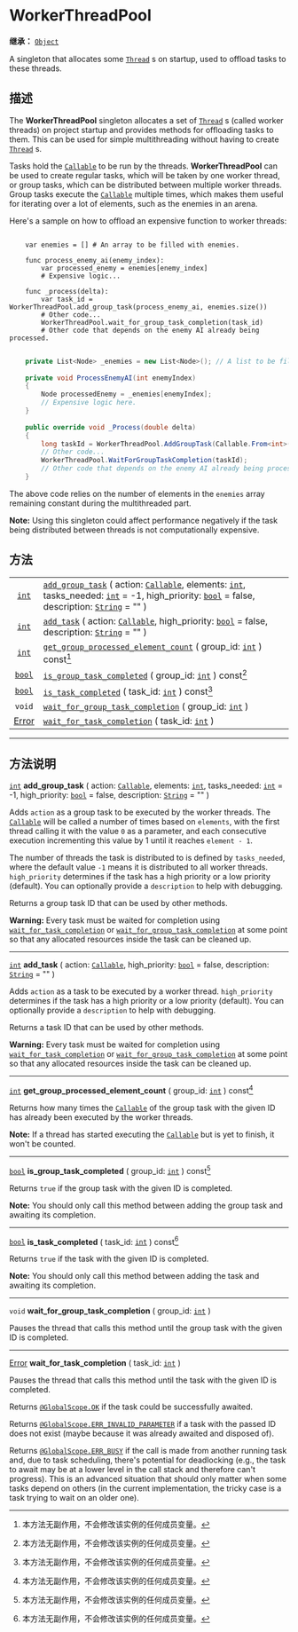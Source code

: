 <!-- ⚠ 请勿编辑本文件 ⚠ -->
<!-- 本文档使用脚本从 WeDot 引擎源码仓库生成。 -->
<!-- 生成脚本：https://github.com/WeDot-Engine/WeDot/tree/master/doc/tools/make_md.py； -->
<!-- 原文件：https://github.com/WeDot-Engine/WeDot/tree/master/doc/classes/WorkerThreadPool.xml。 -->

<div id="_class_workerthreadpool"></div>

# WorkerThreadPool

**继承：** [`Object`](class_object.md)

A singleton that allocates some [`Thread`](class_thread.md) s on startup, used to offload tasks to these threads.

## 描述

The **WorkerThreadPool** singleton allocates a set of [`Thread`](class_thread.md) s (called worker threads) on project startup and provides methods for offloading tasks to them. This can be used for simple multithreading without having to create [`Thread`](class_thread.md) s.

Tasks hold the [`Callable`](class_callable.md) to be run by the threads. **WorkerThreadPool** can be used to create regular tasks, which will be taken by one worker thread, or group tasks, which can be distributed between multiple worker threads. Group tasks execute the [`Callable`](class_callable.md) multiple times, which makes them useful for iterating over a lot of elements, such as the enemies in an arena.

Here's a sample on how to offload an expensive function to worker threads:



```gdscript

    var enemies = [] # An array to be filled with enemies.
    
    func process_enemy_ai(enemy_index):
        var processed_enemy = enemies[enemy_index]
        # Expensive logic...
    
    func _process(delta):
        var task_id = WorkerThreadPool.add_group_task(process_enemy_ai, enemies.size())
        # Other code...
        WorkerThreadPool.wait_for_group_task_completion(task_id)
        # Other code that depends on the enemy AI already being processed.
```

```csharp

    private List<Node> _enemies = new List<Node>(); // A list to be filled with enemies.
    
    private void ProcessEnemyAI(int enemyIndex)
    {
        Node processedEnemy = _enemies[enemyIndex];
        // Expensive logic here.
    }
    
    public override void _Process(double delta)
    {
        long taskId = WorkerThreadPool.AddGroupTask(Callable.From<int>(ProcessEnemyAI), _enemies.Count);
        // Other code...
        WorkerThreadPool.WaitForGroupTaskCompletion(taskId);
        // Other code that depends on the enemy AI already being processed.
    }
```



The above code relies on the number of elements in the `enemies` array remaining constant during the multithreaded part.

 **Note:** Using this singleton could affect performance negatively if the task being distributed between threads is not computationally expensive.





## 方法

|||
|:-:|:--|
| [`int`](class_int.md)             | [`add_group_task`](class_workerthreadpool.md#class_workerthreadpool_method_add_group_task) ( action: [`Callable`](class_callable.md), elements: [`int`](class_int.md), tasks_needed: [`int`](class_int.md) = -1, high_priority: [`bool`](class_bool.md) = false, description: [`String`](class_string.md) = "" ) |
| [`int`](class_int.md)             | [`add_task`](class_workerthreadpool.md#class_workerthreadpool_method_add_task) ( action: [`Callable`](class_callable.md), high_priority: [`bool`](class_bool.md) = false, description: [`String`](class_string.md) = "" )                                                                                        |
| [`int`](class_int.md)             | [`get_group_processed_element_count`](class_workerthreadpool.md#class_workerthreadpool_method_get_group_processed_element_count) ( group_id: [`int`](class_int.md) ) const[^const]                                                                                                                               |
| [`bool`](class_bool.md)           | [`is_group_task_completed`](class_workerthreadpool.md#class_workerthreadpool_method_is_group_task_completed) ( group_id: [`int`](class_int.md) ) const[^const]                                                                                                                                                   |
| [`bool`](class_bool.md)           | [`is_task_completed`](class_workerthreadpool.md#class_workerthreadpool_method_is_task_completed) ( task_id: [`int`](class_int.md) ) const[^const]                                                                                                                                                                |
| `void`                            | [`wait_for_group_task_completion`](class_workerthreadpool.md#class_workerthreadpool_method_wait_for_group_task_completion) ( group_id: [`int`](class_int.md) )                                                                                                                                                   |
| [Error](#enum_@globalscope_error) | [`wait_for_task_completion`](class_workerthreadpool.md#class_workerthreadpool_method_wait_for_task_completion) ( task_id: [`int`](class_int.md) )                                                                                                                                                                |

<!-- rst-class:: classref-section-separator -->

---

## 方法说明

<div id="_class_workerthreadpool_method_add_group_task"></div>

[`int`](class_int.md) **add_group_task** ( action: [`Callable`](class_callable.md), elements: [`int`](class_int.md), tasks_needed: [`int`](class_int.md) = -1, high_priority: [`bool`](class_bool.md) = false, description: [`String`](class_string.md) = "" )<div id="class_workerthreadpool_method_add_group_task"></div>

Adds `action` as a group task to be executed by the worker threads. The [`Callable`](class_callable.md) will be called a number of times based on `elements`, with the first thread calling it with the value `0` as a parameter, and each consecutive execution incrementing this value by 1 until it reaches `element - 1`.

The number of threads the task is distributed to is defined by `tasks_needed`, where the default value `-1` means it is distributed to all worker threads. `high_priority` determines if the task has a high priority or a low priority (default). You can optionally provide a `description` to help with debugging.

Returns a group task ID that can be used by other methods.

 **Warning:** Every task must be waited for completion using [`wait_for_task_completion`](class_workerthreadpool.md#class_workerthreadpool_method_wait_for_task_completion) or [`wait_for_group_task_completion`](class_workerthreadpool.md#class_workerthreadpool_method_wait_for_group_task_completion) at some point so that any allocated resources inside the task can be cleaned up.

<!-- rst-class:: classref-item-separator -->

---

<div id="_class_workerthreadpool_method_add_task"></div>

[`int`](class_int.md) **add_task** ( action: [`Callable`](class_callable.md), high_priority: [`bool`](class_bool.md) = false, description: [`String`](class_string.md) = "" )<div id="class_workerthreadpool_method_add_task"></div>

Adds `action` as a task to be executed by a worker thread. `high_priority` determines if the task has a high priority or a low priority (default). You can optionally provide a `description` to help with debugging.

Returns a task ID that can be used by other methods.

 **Warning:** Every task must be waited for completion using [`wait_for_task_completion`](class_workerthreadpool.md#class_workerthreadpool_method_wait_for_task_completion) or [`wait_for_group_task_completion`](class_workerthreadpool.md#class_workerthreadpool_method_wait_for_group_task_completion) at some point so that any allocated resources inside the task can be cleaned up.

<!-- rst-class:: classref-item-separator -->

---

<div id="_class_workerthreadpool_method_get_group_processed_element_count"></div>

[`int`](class_int.md) **get_group_processed_element_count** ( group_id: [`int`](class_int.md) ) const[^const]<div id="class_workerthreadpool_method_get_group_processed_element_count"></div>

Returns how many times the [`Callable`](class_callable.md) of the group task with the given ID has already been executed by the worker threads.

 **Note:** If a thread has started executing the [`Callable`](class_callable.md) but is yet to finish, it won't be counted.

<!-- rst-class:: classref-item-separator -->

---

<div id="_class_workerthreadpool_method_is_group_task_completed"></div>

[`bool`](class_bool.md) **is_group_task_completed** ( group_id: [`int`](class_int.md) ) const[^const]<div id="class_workerthreadpool_method_is_group_task_completed"></div>

Returns `true` if the group task with the given ID is completed.

 **Note:** You should only call this method between adding the group task and awaiting its completion.

<!-- rst-class:: classref-item-separator -->

---

<div id="_class_workerthreadpool_method_is_task_completed"></div>

[`bool`](class_bool.md) **is_task_completed** ( task_id: [`int`](class_int.md) ) const[^const]<div id="class_workerthreadpool_method_is_task_completed"></div>

Returns `true` if the task with the given ID is completed.

 **Note:** You should only call this method between adding the task and awaiting its completion.

<!-- rst-class:: classref-item-separator -->

---

<div id="_class_workerthreadpool_method_wait_for_group_task_completion"></div>

`void` **wait_for_group_task_completion** ( group_id: [`int`](class_int.md) )<div id="class_workerthreadpool_method_wait_for_group_task_completion"></div>

Pauses the thread that calls this method until the group task with the given ID is completed.

<!-- rst-class:: classref-item-separator -->

---

<div id="_class_workerthreadpool_method_wait_for_task_completion"></div>

[Error](#enum_@globalscope_error) **wait_for_task_completion** ( task_id: [`int`](class_int.md) )<div id="class_workerthreadpool_method_wait_for_task_completion"></div>

Pauses the thread that calls this method until the task with the given ID is completed.

Returns [`@GlobalScope.OK`](class_@globalscope.md#class_@globalscope_constant_ok) if the task could be successfully awaited.

Returns [`@GlobalScope.ERR_INVALID_PARAMETER`](class_@globalscope.md#class_@globalscope_constant_err_invalid_parameter) if a task with the passed ID does not exist (maybe because it was already awaited and disposed of).

Returns [`@GlobalScope.ERR_BUSY`](class_@globalscope.md#class_@globalscope_constant_err_busy) if the call is made from another running task and, due to task scheduling, there's potential for deadlocking (e.g., the task to await may be at a lower level in the call stack and therefore can't progress). This is an advanced situation that should only matter when some tasks depend on others (in the current implementation, the tricky case is a task trying to wait on an older one).

[^virtual]: 本方法通常需要用户覆盖才能生效。
[^const]: 本方法无副作用，不会修改该实例的任何成员变量。
[^vararg]: 本方法除了能接受在此处描述的参数外，还能够继续接受任意数量的参数。
[^constructor]: 本方法用于构造某个类型。
[^static]: 调用本方法无需实例，可直接使用类名进行调用。
[^operator]: 本方法描述的是使用本类型作为左操作数的有效运算符。
[^bitfield]: 这个值是由下列位标志构成位掩码的整数。
[^void]: 无返回值。
